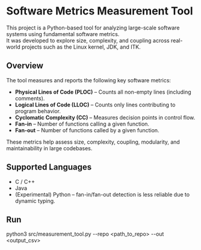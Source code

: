 # Software Metrics Measurement Tool

This project is a Python-based tool for analyzing large-scale software systems using fundamental software metrics.  
It was developed to explore size, complexity, and coupling across real-world projects such as the Linux kernel, JDK, and ITK.

## Overview

The tool measures and reports the following key software metrics:

- **Physical Lines of Code (PLOC)** – Counts all non-empty lines (including comments).
- **Logical Lines of Code (LLOC)** – Counts only lines contributing to program behavior.
- **Cyclomatic Complexity (CC)** – Measures decision points in control flow.
- **Fan-in** – Number of functions calling a given function.
- **Fan-out** – Number of functions called by a given function.

These metrics help assess size, complexity, coupling, modularity, and maintainability in large codebases.

## Supported Languages

- C / C++
- Java  
- (Experimental) Python – fan-in/fan-out detection is less reliable due to dynamic typing.

## Run

python3 src/measurement_tool.py --repo <path_to_repo> --out <output_csv>

